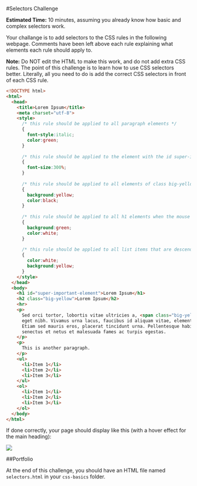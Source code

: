 #Selectors Challenge

**Estimated Time:** 10 minutes, assuming you already know how basic and complex selectors work.

Your challange is to add selectors to the CSS rules in the following webpage. Comments have been left above each rule explaining what elements each rule should apply to.

**Note:** Do NOT edit the HTML to make this work, and do not add extra CSS rules. The point of this challenge is to learn how to use CSS selectors better. Literally, all you need to do is add the correct CSS selectors in front of each CSS rule.

```html
<!DOCTYPE html>
<html>
  <head>
    <title>Lorem Ipsum</title>
    <meta charset="utf-8">
    <style>
      /* this rule should be applied to all paragraph elements */
      {
        font-style:italic;
        color:green;
      }
      
      /* this rule should be applied to the element with the id super-important-element */
      {
        font-size:300%;
      }
      
      /* this rule should be applied to all elements of class big-yellow and all list items */
      {
        background:yellow;
        color:black;
      }
      
      /* this rule should be applied to all h1 elements when the mouse is hovering over them */
      {
        background:green;
        color:white;
      }
      
      /* this rule should be applied to all list items that are descendents of ordered lists */
      {
        color:white;
        background:yellow;
      }
    </style>
  </head>
  <body>
    <h1 id="super-important-element">Lorem Ipsum</h1>
    <h2 class="big-yellow">Lorem Ipsum</h2> 
    <hr>
    <p>
      Sed orci tortor, lobortis vitae ultricies a, <span class="big-yellow">vivamus</span> euismod
      eget nibh. Vivamus urna lacus, faucibus id aliquam vitae, elementum dignissim lectus.
      Etiam sed mauris eros, placerat tincidunt urna. Pellentesque habitant morbi tristique
      senectus et netus et malesuada fames ac turpis egestas.
    </p>
    <p>
      This is another paragraph.
    </p>
    <ul>
      <li>Item 1</li>
      <li>Item 2</li>
      <li>Item 3</li>
    </ul>
    <ol>
      <li>Item 1</li>
      <li>Item 2</li>
      <li>Item 3</li>
    </ol>
  </body>
</html>
```

If done correctly, your page should display like this (with a hover effect for the main heading):

![](http://christensenacademy.org/modules/css-basics/challenges/selectors-challenge.png)

##Portfolio

At the end of this challenge, you should have an HTML file named `selectors.html` in your `css-basics` folder.
